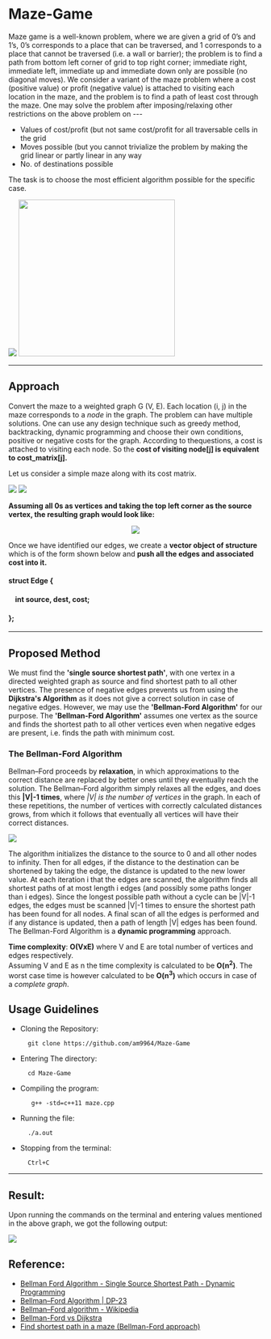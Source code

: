 # Maze-Game
Maze game is a well-known problem, where we are given a grid of 0’s and 1’s, 0’s corresponds to a place that can be traversed, and 1 corresponds to a place that cannot be traversed (i.e. a wall or barrier); the problem is to find a path from bottom left corner of grid to top right corner; immediate right, immediate left, immediate up and immediate down only are possible (no diagonal moves). We consider a variant of the maze problem where a cost (positive value) or profit (negative value) is attached to visiting each location in the maze, and the problem is to find a path of least cost through the maze.
One may solve the problem after imposing/relaxing other restrictions on the above problem on ---

- Values of cost/profit (but not same cost/profit for all traversable cells in the grid
- Moves possible (but you cannot trivialize the problem by making the grid linear or partly linear in any way
- No. of destinations possible

The task is to choose the most efficient algorithm possible for the specific case.

<img src = "assets/maze.png"> <img src = "assets/maze2.png" height = 310px>

<hr>

## Approach
Convert the maze to a weighted graph G (V, E). Each location (i, j) in the maze corresponds to a *node* in the graph. The problem can have multiple solutions. One can use any design technique such as greedy method, backtracking, dynamic programming and choose their own conditions, positive or negative costs for the graph.
According to thequestions, a cost is attached to visiting each node. So the **cost of visiting node[j] is equivalent to cost_matrix[j].**

Let us consider a simple maze along with its cost matrix.

<img src = "assets/maze_grid.png"> <img src = "assets/cost.png">

**Assuming all 0s as vertices and taking the top left corner as the source vertex, the resulting graph would look like:**

<p align = "center">
<kbd>
  <img src = "assets/graph.png">
</kbd>
</p>

Once we have identified our edges, we create a **vector object of structure** which is of the form shown below and **push all the edges and associated cost into it.**

#### struct Edge { <br>
#### &nbsp;&nbsp;&nbsp;&nbsp;int source, dest, cost; <br>
#### };
<hr>

## Proposed Method
We must find the **'single source shortest path'**, with one vertex in a directed weighted graph as source and find shortest path to all other vertices. The presence of negative edges prevents us from using the **Dijkstra's Algorithm** as it does not give a correct solution in case of negative edges. 
However, we may use the **'Bellman-Ford Algorithm'** for our purpose. The **'Bellman-Ford Algorithm'** assumes one vertex as the source and finds the shortest path to all other vertices even when negative edges are present, i.e. finds the path with minimum cost. 

### The Bellman-Ford Algorithm
Bellman–Ford proceeds by **relaxation**, in which approximations to the correct distance are replaced by better ones until they eventually reach the solution. The Bellman–Ford algorithm simply relaxes all the edges, and does this **|V|-1 times**, where *|V| is the number of vertices* in the graph. In each of these repetitions, the number of vertices with correctly calculated distances grows, from which it follows that eventually all vertices will have their correct distances.

<img src = "assets/algo.png">

The algorithm initializes the distance to the source to 0 and all other nodes to infinity. Then for all edges, if the distance to the destination can be shortened by taking the edge, the distance is updated to the new lower value. At each iteration i that the edges are scanned, the algorithm finds all shortest paths of at most length i edges (and possibly some paths longer than i edges). Since the longest possible path without a cycle can be |V|-1 edges, the edges must be scanned |V|-1 times to ensure the shortest path has been found for all nodes. A final scan of all the edges is performed and if any distance is updated, then a path of length |V| edges has been found. The Bellman-Ford Algorithm is a **dynamic programming** approach. <br>

**Time complexity**: **O(VxE)** where V and E are total number of vertices and edges respectively. <br>
Assuming V and E as n the time complexity is calculated to be **O(n<sup>2</sup>)**. The worst case time is however calculated to be **O(n<sup>3</sup>)** which occurs in case of a *complete graph*.

## Usage Guidelines
- Cloning the Repository: 

        git clone https://github.com/am9964/Maze-Game
- Entering The directory: 

        cd Maze-Game
- Compiling the program:

         g++ -std=c++11 maze.cpp
- Running the file:
        
        ./a.out
- Stopping from the terminal:

        Ctrl+C

<hr>

## Result:
Upon running the commands on the terminal and entering values mentioned in the above graph, we got the following output:

<img src = "assets/result.png">

## Reference:
- <a href = "https://youtu.be/FtN3BYH2Zes">Bellman Ford Algorithm - Single Source Shortest Path - Dynamic Programming</a>
- <a href = "https://www.geeksforgeeks.org/bellman-ford-algorithm-dp-23/">Bellman–Ford Algorithm | DP-23</a>
- <a href = "https://en.wikipedia.org/wiki/Bellman%E2%80%93Ford_algorithm">Bellman–Ford algorithm - Wikipedia</a>
- <a href = "https://stackoverflow.com/questions/19482317/bellman-ford-vs-dijkstra-under-what-circumstances-is-bellman-ford-better#:~:text=Bellman%2DFord%20algorithm%20is%20a,Algorithm%20can%20only%20handle%20positives.">Bellman-Ford vs Dijkstra</a>
- <a href = "https://www.educative.io/module/lesson/python-arrays/7D4X7vLAOBG">Find shortest path in a maze (Bellman-Ford approach)</a>

